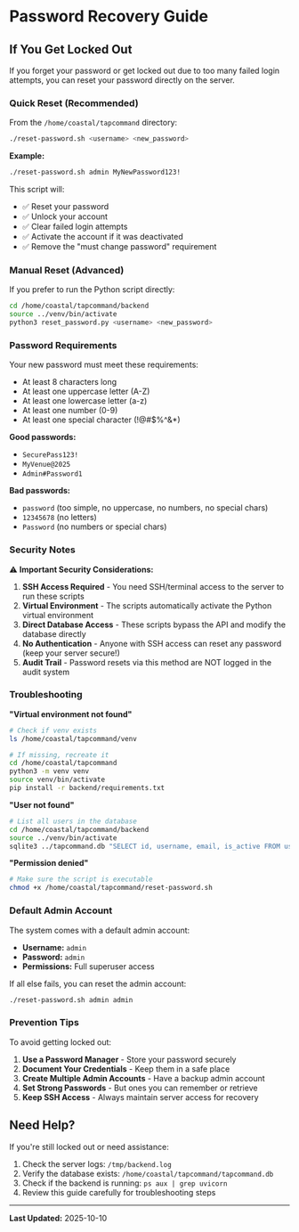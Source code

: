 # Password Recovery Guide

## If You Get Locked Out

If you forget your password or get locked out due to too many failed login attempts, you can reset your password directly on the server.

### Quick Reset (Recommended)

From the `/home/coastal/tapcommand` directory:

```bash
./reset-password.sh <username> <new_password>
```

**Example:**
```bash
./reset-password.sh admin MyNewPassword123!
```

This script will:
- ✅ Reset your password
- ✅ Unlock your account
- ✅ Clear failed login attempts
- ✅ Activate the account if it was deactivated
- ✅ Remove the "must change password" requirement

### Manual Reset (Advanced)

If you prefer to run the Python script directly:

```bash
cd /home/coastal/tapcommand/backend
source ../venv/bin/activate
python3 reset_password.py <username> <new_password>
```

### Password Requirements

Your new password must meet these requirements:
- At least 8 characters long
- At least one uppercase letter (A-Z)
- At least one lowercase letter (a-z)
- At least one number (0-9)
- At least one special character (!@#$%^&*)

**Good passwords:**
- `SecurePass123!`
- `MyVenue@2025`
- `Admin#Password1`

**Bad passwords:**
- `password` (too simple, no uppercase, no numbers, no special chars)
- `12345678` (no letters)
- `Password` (no numbers or special chars)

### Security Notes

⚠️ **Important Security Considerations:**

1. **SSH Access Required** - You need SSH/terminal access to the server to run these scripts
2. **Virtual Environment** - The scripts automatically activate the Python virtual environment
3. **Direct Database Access** - These scripts bypass the API and modify the database directly
4. **No Authentication** - Anyone with SSH access can reset any password (keep your server secure!)
5. **Audit Trail** - Password resets via this method are NOT logged in the audit system

### Troubleshooting

**"Virtual environment not found"**
```bash
# Check if venv exists
ls /home/coastal/tapcommand/venv

# If missing, recreate it
cd /home/coastal/tapcommand
python3 -m venv venv
source venv/bin/activate
pip install -r backend/requirements.txt
```

**"User not found"**
```bash
# List all users in the database
cd /home/coastal/tapcommand/backend
source ../venv/bin/activate
sqlite3 ../tapcommand.db "SELECT id, username, email, is_active FROM users;"
```

**"Permission denied"**
```bash
# Make sure the script is executable
chmod +x /home/coastal/tapcommand/reset-password.sh
```

### Default Admin Account

The system comes with a default admin account:
- **Username:** `admin`
- **Password:** `admin`
- **Permissions:** Full superuser access

If all else fails, you can reset the admin account:
```bash
./reset-password.sh admin admin
```

### Prevention Tips

To avoid getting locked out:

1. **Use a Password Manager** - Store your password securely
2. **Document Your Credentials** - Keep them in a safe place
3. **Create Multiple Admin Accounts** - Have a backup admin account
4. **Set Strong Passwords** - But ones you can remember or retrieve
5. **Keep SSH Access** - Always maintain server access for recovery

## Need Help?

If you're still locked out or need assistance:

1. Check the server logs: `/tmp/backend.log`
2. Verify the database exists: `/home/coastal/tapcommand/tapcommand.db`
3. Check if the backend is running: `ps aux | grep uvicorn`
4. Review this guide carefully for troubleshooting steps

---

**Last Updated:** 2025-10-10

